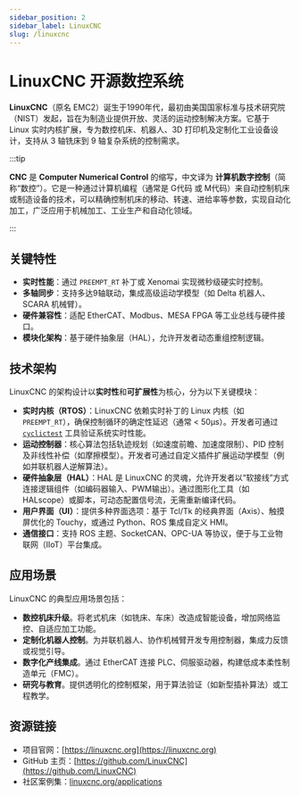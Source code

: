 ```yaml
---
sidebar_position: 2
sidebar_label: LinuxCNC
slug: /linuxcnc
---
```


# LinuxCNC 开源数控系统

**LinuxCNC**（原名 EMC2）诞生于1990年代，最初由美国国家标准与技术研究院（NIST）发起，旨在为制造业提供开放、灵活的运动控制解决方案。它基于 Linux 实时内核扩展，专为数控机床、机器人、3D 打印机及定制化工业设备设计，支持从 3 轴铣床到 9 轴复杂系统的控制需求。

:::tip

**CNC** 是 **Computer Numerical Control** 的缩写，中文译为 **计算机数字控制**（简称“数控”）。它是一种通过计算机编程（通常是 G代码 或 M代码）来自动控制机床或制造设备的技术，可以精确控制机床的移动、转速、进给率等参数，实现自动化加工，广泛应用于机械加工、工业生产和自动化领域。

:::



## 关键特性

- **实时性能**：通过 `PREEMPT_RT` 补丁或 Xenomai 实现微秒级硬实时控制。
- **多轴同步**：支持多达9轴联动，集成高级运动学模型（如 Delta 机器人、SCARA 机械臂）。
- **硬件兼容性**：适配 EtherCAT、Modbus、MESA FPGA 等工业总线与硬件接口。
- **模块化架构**：基于硬件抽象层（HAL），允许开发者动态重组控制逻辑。



## 技术架构

LinuxCNC 的架构设计以**实时性**和**可扩展性**为核心，分为以下关键模块：

- **实时内核（RTOS）**：LinuxCNC 依赖实时补丁的 Linux 内核（如 `PREEMPT_RT`），确保控制循环的确定性延迟（通常 < 50μs）。开发者可通过 [`cyclictest`](/linux-command/cyclictest/) 工具验证系统实时性能。
- **运动控制器**：核心算法包括轨迹规划（如速度前瞻、加速度限制）、PID 控制及非线性补偿（如摩擦模型）。开发者可通过自定义插件扩展运动学模型（例如并联机器人逆解算法）。
- **硬件抽象层（HAL）**：HAL 是 LinuxCNC 的灵魂，允许开发者以“软接线”方式连接逻辑组件（如编码器输入、PWM输出）。通过图形化工具（如HALscope）或脚本，可动态配置信号流，无需重新编译代码。
- **用户界面（UI）**：提供多种界面选项：基于 Tcl/Tk 的经典界面（Axis）、触摸屏优化的 Touchy，或通过 Python、ROS 集成自定义 HMI。
- **通信接口**：支持 ROS 主题、SocketCAN、OPC-UA 等协议，便于与工业物联网（IIoT）平台集成。



## 应用场景

LinuxCNC 的典型应用场景包括：

- **数控机床升级**。将老式机床（如铣床、车床）改造成智能设备，增加网络监控、自适应加工功能。
- **定制化机器人控制**。为并联机器人、协作机械臂开发专用控制器，集成力反馈或视觉引导。
- **数字化产线集成**。通过 EtherCAT 连接 PLC、伺服驱动器，构建低成本柔性制造单元（FMC）。
- **研究与教育**。提供透明化的控制框架，用于算法验证（如新型插补算法）或工程教学。



## 资源链接

- 项目官网：[https://linuxcnc.org](https://linuxcnc.org)
- GitHub 主页：[https://github.com/LinuxCNC](https://github.com/LinuxCNC)
- 社区案例集：[linuxcnc.org/applications](https://linuxcnc.org/applications/)
